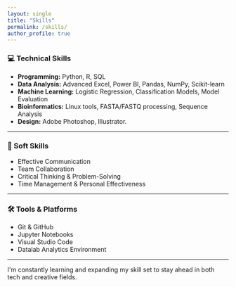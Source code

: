 ```yaml
---
layout: single
title: "Skills"
permalink: /skills/
author_profile: true
---
```


### 💻 Technical Skills

- **Programming:** Python, R, SQL
- **Data Analysis:** Advanced Excel, Power BI, Pandas, NumPy, Scikit-learn
- **Machine Learning:** Logistic Regression, Classification Models, Model Evaluation
- **Bioinformatics:** Linux tools, FASTA/FASTQ processing, Sequence Analysis
- **Design:** Adobe Photoshop, Illustrator.

---

### 🧠 Soft Skills

- Effective Communication  
- Team Collaboration  
- Critical Thinking & Problem-Solving  
- Time Management & Personal Effectiveness

---

### 🛠️ Tools & Platforms

- Git & GitHub
- Jupyter Notebooks
- Visual Studio Code
- Datalab Analytics Environment 

---

I'm constantly learning and expanding my skill set to stay ahead in both tech and creative fields.
